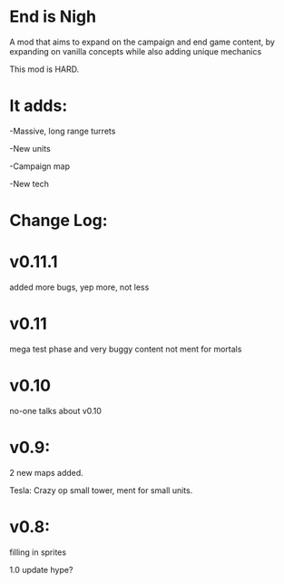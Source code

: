 # End is Nigh
A mod that aims to expand on the campaign and end game content, by expanding on vanilla concepts while also adding unique mechanics

This mod is HARD.

# It adds: 

-Massive, long range turrets

-New units

-Campaign map

-New tech

# Change Log:

# v0.11.1
added more bugs, yep more, not less

# v0.11
mega test phase and very buggy content not ment for mortals

# v0.10
no-one talks about v0.10

# v0.9:
2 new maps added.

Tesla: Crazy op small tower, ment for small units.

# v0.8:
filling in sprites

1.0 update hype? 
